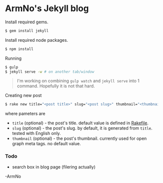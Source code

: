 # ArmNo's Jekyll blog

Install required gems.

```sh
$ gem install jekyll
```

Install required node packages.

```sh
$ npm install
```

Running

```sh
$ gulp
$ jekyll serve -w # on another tab/window
```

> I'm working on combining `gulp watch` and `jekyll serve` into 1 command. Hopefully it is not that hard.

Creating new post

```sh
$ rake new title="<post title>" slug="<post slug>" thumbnail="<thumbnail image url>"
```

where pameters are

- `title` (optional) - the post's title. default value is defined in [Rakefile](https://github.com/armno/armno.github.io/blob/master/Rakefile#L7).
- `slug` (optional) - the post's slug. by default, it is generated from `title`. tested with English only.
- `thumbnail` (optional) - the post's thumbnail. currently used for open graph meta tags. no default value.

### Todo

- search box in blog page (filering actually)

-ArmNo
